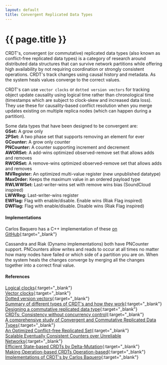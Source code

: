 ```yaml
---
layout: default
title: Convergent Replicated Data Types
---
```


# {{ page.title }}

CRDT's, convergent (or commutative) replicated data types (also known as conflict-free replicated data types) is a category of research around distributed data structures that can survive network partitions while offering high availability by not requiring coordination or strongly consistent operations. CRDT's track changes using causal history and metadata. As the system heals values converge to the correct values.

CRDT's can use `vector clocks` or `dotted version vectors` for tracking object update causality using logical time rather than chronological time (timestamps which are subject to clock-skew and increased data loss). They use these for causality-based conflict resolution when you merge updates existing on multiple replica nodes (which can happen during a partition).

Some data types that have been designed to be convergent are:    
**GSet:** A grow only    
**2PSet:** A two phase set that supports removing an element for ever    
**GCounter:** A grow only counter    
**PNCounter:** A counter supporting increment and decrement    
**AWORSet:** A add-wins optimized observed-remove set that allows adds and removes    
**RWORSet:** A remove-wins optimized observed-remove set that allows adds and removes    
**MVRegister:** An optimized multi-value register (new unpublished datatype)    
**MaxOrder:** Keeps the maximum value in an ordered payload type    
**RWLWWSet:** Last-writer-wins set with remove wins bias (SoundCloud inspired)    
**LWWReg:** Last-writer-wins register    
**EWFlag:** Flag with enable/disable. Enable wins (Riak Flag inspired)    
**DWFlag:** Flag with enable/disable. Disable wins (Riak Flag inspired)   

#### Implementations
Carlos Baquero has a C++ implementation of these [on GitHub](https://github.com/CBaquero/delta-enabled-crdts){:target="_blank"}

Cassandra and Riak (Dynamo implementations) both have PNCounter support. PNCounters allow writes and reads to occur at all times no matter how many nodes have failed or which side of a partition you are on. When the system heals the changes converge by merging all the changes together into a correct final value.

#### References
[Logical clocks](http://research.microsoft.com/en-us/um/people/lamport/pubs/time-clocks.pdf){:target="_blank"}   
[Vector clocks](http://en.wikipedia.org/wiki/Vector_clock){:target="_blank"}    
[Dotted version vectors](http://arxiv.org/pdf/1011.5808v1.pdf){:target="_blank"}    
[Summary of different types of CRDT's and how they work](https://github.com/pfraze/crdt_notes){:target="_blank"}    
[Designing a commutative replicated data type](http://arxiv.org/pdf/0710.1784v1.pdf){:target="_blank"}    
[CRDTs: Consistency without concurrency control](http://arxiv.org/pdf/0907.0929v1.pdf){:target="_blank"}    
[A comprehensive study of Convergent and Commutative Replicated Data Types](https://hal.inria.fr/inria-00555588/document){:target="_blank"}    
[An Optimized Conflict-free Replicated Set](http://arxiv.org/pdf/1210.3368v1.pdf){:target="_blank"}    
[Scalable Eventually Consistent Counters over Unreliable Networks](http://arxiv.org/pdf/1307.3207v1.pdf){:target="_blank"}    
[Efficient State-based CRDTs by Delta-Mutation](http://arxiv.org/pdf/1410.2803.pdf){:target="_blank"}    
[Making Operation-based CRDTs Operation-based](http://haslab.uminho.pt/ashoker/files/opbaseddais14.pdf){:target="_blank"}
[Implementations of CRDT's by Carlos Baquero](https://github.com/CBaquero/delta-enabled-crdts){:target="_blank"}    